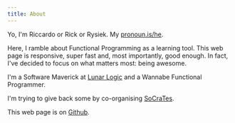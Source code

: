 ```yaml
---
title: About
---
```


<p>
  Yo, I'm Riccardo or Rick or Rysiek. My <a href="https://pronoun.is/he" target="_blank">pronoun.is/he</a>.
</p>

<p>
  Here, I ramble about Functional Programming as a learning tool.
  This web page is responsive, super fast and, most importantly, good enough.
  In fact, I've decided to focus on what matters most: being awesome.
</p>

<p>
  I'm a Software Maverick at <a href="https://lunarlogic.io/" target="_blank">Lunar Logic</a> and a Wannabe Functional Programmer.
</p>

<p>
 I'm trying to give back some by co-organising <a href="https://socrates-conference.de" target="_blank">SoCraTes</a>.
</p>

<p>
  This web page is on <a href="https://github.com/3v0k4/contact-page" target="_blank">Github</a>.
</p>
